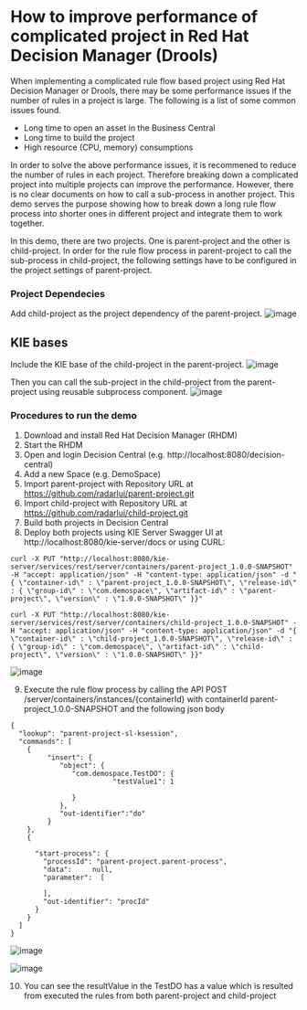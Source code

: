 # How to improve performance of complicated project in Red Hat Decision Manager (Drools)
When implementing a complicated rule flow based project using Red Hat Decision Manager or Drools, there may be some performance issues if the number of rules in a project is large. The following is a list of some common issues found.
- Long time to open an asset in the Business Central
- Long time to build the project
- High resource (CPU, memory) consumptions

In order to solve the above performance issues, it is recommened to reduce the number of rules in each project. Therefore breaking down a complicated project into multiple projects can improve the performance. However, there is no clear documents on how to call a sub-process in another project. This demo serves the purpose showing how to break down a long rule flow process into shorter ones in different project and integrate them to work together.

In this demo, there are two projects. One is parent-project and the other is child-project. In order for the rule flow process in parent-project to call the sub-process in child-project, the following settings have to be configured in the project settings of parent-project.

### Project Dependecies
Add child-project as the project dependency of the parent-project.
![image](https://user-images.githubusercontent.com/8802830/135217709-46b57a97-fb19-43d7-b16e-daccc6345c95.png)

## KIE bases
Include the KIE base of the child-project in the parent-project.
![image](https://user-images.githubusercontent.com/8802830/135217897-3a6a5f4f-f0f3-4263-9b4d-f1249416af9f.png)

Then you can call the sub-project in the child-project from the parent-project using reusable subprocess component.
![image](https://user-images.githubusercontent.com/8802830/135218424-7deb0c1e-dda7-438c-8e7f-930e96effea4.png)

### Procedures to run the demo
1. Download and install Red Hat Decision Manager (RHDM)
2. Start the RHDM
3. Open and login Decision Central (e.g. http://localhost:8080/decision-central)
4. Add a new Space (e.g. DemoSpace)
5. Import parent-project with Repository URL at https://github.com/radarlui/parent-project.git
6. Import child-project with Repository URL at https://github.com/radarlui/child-project.git
7. Build both projects in Decision Central
8. Deploy both projects using KIE Server Swagger UI at http://localhost:8080/kie-server/docs or using CURL: 
```
curl -X PUT "http://localhost:8080/kie-server/services/rest/server/containers/parent-project_1.0.0-SNAPSHOT" -H "accept: application/json" -H "content-type: application/json" -d "{ \"container-id\" : \"parent-project_1.0.0-SNAPSHOT\", \"release-id\" : { \"group-id\" : \"com.demospace\", \"artifact-id\" : \"parent-project\", \"version\" : \"1.0.0-SNAPSHOT\" }}"
```
```
curl -X PUT "http://localhost:8080/kie-server/services/rest/server/containers/child-project_1.0.0-SNAPSHOT" -H "accept: application/json" -H "content-type: application/json" -d "{ \"container-id\" : \"child-project_1.0.0-SNAPSHOT\", \"release-id\" : { \"group-id\" : \"com.demospace\", \"artifact-id\" : \"child-project\", \"version\" : \"1.0.0-SNAPSHOT\" }}"
```
![image](https://user-images.githubusercontent.com/8802830/135237444-e88a2a98-bd25-431b-a467-0bc33a363b45.png)

9. Execute the rule flow process by calling the API POST /server/containers/instances/{containerId} with containerId parent-project_1.0.0-SNAPSHOT and the following json body
```
{
  "lookup": "parent-project-sl-ksession",
  "commands": [
    {
         "insert": {
            "object": {
               "com.demospace.TestDO": {
                         "testValue1": 1

               }
            },
            "out-identifier":"do"
         }
    },
    {

      "start-process": {
        "processId": "parent-project.parent-process",
        "data":     null,
        "parameter":  [

        ],
        "out-identifier": "procId"
      }
    }
  ]
}
```
![image](https://user-images.githubusercontent.com/8802830/135241222-3bb9a4d7-8080-40f6-82f4-7a74c1a081e6.png)

![image](https://user-images.githubusercontent.com/8802830/135241277-f013a5b2-b1f7-41c9-9293-0c88491ad736.png)



10. You can see the resultValue in the TestDO has a value which is resulted from executed the rules from both parent-project and child-project




